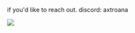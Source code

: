 if you'd like to reach out.
discord: axtroana

<img align="center" src="https://github-readme-stats.vercel.app/api?username=axtrough&show_icons=true&theme=github_dark" >
